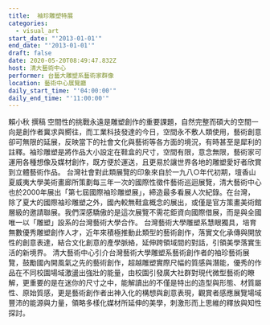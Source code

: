 ```yaml
---
title:  袖珍雕塑特展
categories:
  - visual_art
start_date: "'2013-01-01'"
end_date: "'2013-01-01'"
draft: false
date: 2020-05-20T08:49:47.832Z
host: 清大藝術中心
performer: 台藝大雕塑系藝術家群像
location: 藝術中心展覽廳
daily_start_time: "'04:00:00'"
daily_end_time: "'11:00:00'"
---
```


賴小秋 撰稿 空間性的挑戰永遠是雕塑創作的重要課題，自然完整而碩大的空間一向是創作者冀求與嚮往，而工業科技發達的今日，空間永不敷人類使用，藝術創意卻可無限的延展，反映當下的社會文化與藝術等各方面的境況，有時甚至是犀利的註釋。袖珍雕塑是將作品大小設定在鞋盒的尺寸，空間有限，意念無限，藝術家可運用各種想像及媒材創作，既方便於運送，且更易於讓世界各地的雕塑愛好者欣賞到立體藝術作品。 台灣社會對此類展覽的印象來自於一九八○年代初期，壇香山夏威夷大學美術畫廊所策劃每三年一次的國際性徵件藝術巡迴展覽，清大藝術中心也於2000年展出「第七屆國際袖珍雕塑展」，締造最多看展人次紀錄。在台灣，除了夏大的國際袖珍雕塑之外，國內較無鞋盒概念的展出，或僅是官方策畫美術館層級的邀請聯展。我們深感驕傲的是這次展覽不需花鉅資向國際借展，而是與全國唯一以「雕塑」設系的台灣藝術大學合作。 台灣藝術大學雕塑系慧眼獨具，培育無數優秀雕塑創作人才，近年來積極推動此類型的藝術創作，落實文化承傳與開放性的創意表達，結合文化創意的產學脈絡，延伸跨領域間的對話，引領美學落實生活的新境界。 清大藝術中心引介台灣藝術大學雕塑系藝術創作者的袖珍藝術展覽，鼓勵國內開風氣之先的藝術創作，超越雕塑實際尺幅的質感與潛能，優秀的作品在不同校園場域激盪出強壯的能量，由校園引發廣大社群對現代微型藝術的瞭解，更重要的是在迷你的尺寸之中，能解讀出的不僅是特出的造型與形態、材質屬性、原始質感，更是藝術創作者出神入化的構想與創意表現，觀賞者感應展覽場域豐沛的能源與力量，領略多樣化媒材所延伸的美學，刺激形而上思維的釋放與知性探討。